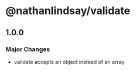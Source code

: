 # @nathanlindsay/validate

## 1.0.0

### Major Changes

- validate accepts an object instead of an array
